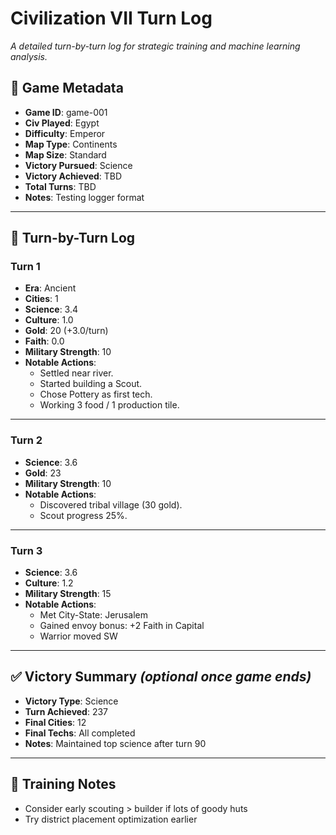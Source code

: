 # Civilization VII Turn Log
_A detailed turn-by-turn log for strategic training and machine learning analysis._

## 🧠 Game Metadata

- **Game ID**: game-001
- **Civ Played**: Egypt
- **Difficulty**: Emperor
- **Map Type**: Continents
- **Map Size**: Standard
- **Victory Pursued**: Science
- **Victory Achieved**: TBD
- **Total Turns**: TBD
- **Notes**: Testing logger format

---

## 📅 Turn-by-Turn Log

### Turn 1
- **Era**: Ancient
- **Cities**: 1
- **Science**: 3.4
- **Culture**: 1.0
- **Gold**: 20 (+3.0/turn)
- **Faith**: 0.0
- **Military Strength**: 10
- **Notable Actions**:
  - Settled near river.
  - Started building a Scout.
  - Chose Pottery as first tech.
  - Working 3 food / 1 production tile.

---

### Turn 2
- **Science**: 3.6
- **Gold**: 23
- **Military Strength**: 10
- **Notable Actions**:
  - Discovered tribal village (30 gold).
  - Scout progress 25%.

---

### Turn 3
- **Science**: 3.6
- **Culture**: 1.2
- **Military Strength**: 15
- **Notable Actions**:
  - Met City-State: Jerusalem
  - Gained envoy bonus: +2 Faith in Capital
  - Warrior moved SW

---

## ✅ Victory Summary _(optional once game ends)_

- **Victory Type**: Science
- **Turn Achieved**: 237
- **Final Cities**: 12
- **Final Techs**: All completed
- **Notes**: Maintained top science after turn 90

---

## 🧠 Training Notes

- Consider early scouting > builder if lots of goody huts
- Try district placement optimization earlier